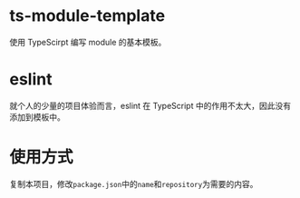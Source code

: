 # ts-module-template

使用 TypeScirpt 编写 module 的基本模板。

# eslint

就个人的少量的项目体验而言，eslint 在 TypeScript 中的作用不太大，因此没有添加到模板中。

# 使用方式

复制本项目，修改`package.json`中的`name`和`repository`为需要的内容。